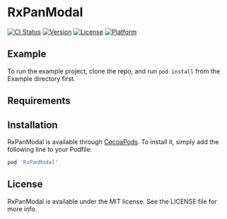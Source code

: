 # RxPanModal

[![CI Status](https://img.shields.io/travis/lm2343635/RxPanModal.svg?style=flat)](https://travis-ci.org/lm2343635/RxPanModal)
[![Version](https://img.shields.io/cocoapods/v/RxPanModal.svg?style=flat)](https://cocoapods.org/pods/RxPanModal)
[![License](https://img.shields.io/cocoapods/l/RxPanModal.svg?style=flat)](https://cocoapods.org/pods/RxPanModal)
[![Platform](https://img.shields.io/cocoapods/p/RxPanModal.svg?style=flat)](https://cocoapods.org/pods/RxPanModal)

## Example

To run the example project, clone the repo, and run `pod install` from the Example directory first.

## Requirements

## Installation

RxPanModal is available through [CocoaPods](https://cocoapods.org). To install
it, simply add the following line to your Podfile:

```ruby
pod 'RxPanModal'
```

## License

RxPanModal is available under the MIT license. See the LICENSE file for more info.

